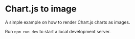# Chart.js to image

A simple example on how to render Chart.js charts as images.

Run `npm run dev` to start a local development server.
